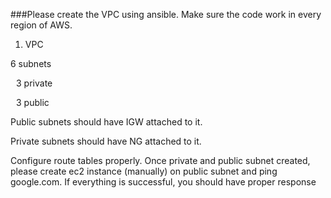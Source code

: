 ###Please create the VPC using ansible. Make sure the code work in every region of AWS.  

1. VPC 

6 subnets 

   3 private  

   3 public  

Public subnets should have IGW attached to it.  

Private subnets should have NG attached to it.  

Configure route tables properly. Once private and public subnet created, please create ec2 instance (manually)
on public subnet and ping google.com. If everything is successful, you should have proper response 

